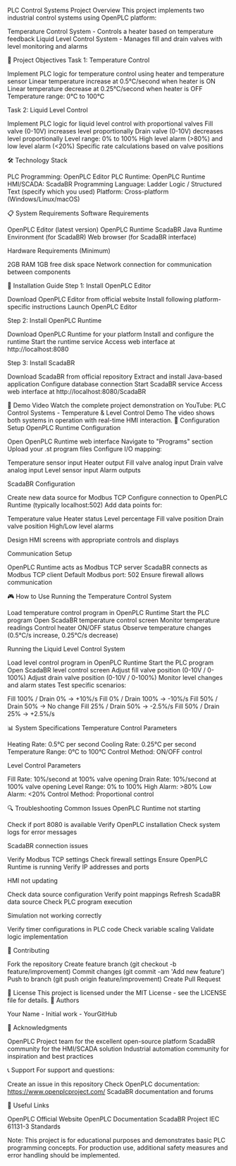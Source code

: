 PLC Control Systems Project
Overview
This project implements two industrial control systems using OpenPLC platform:

Temperature Control System - Controls a heater based on temperature feedback
Liquid Level Control System - Manages fill and drain valves with level monitoring and alarms

🎯 Project Objectives
Task 1: Temperature Control

Implement PLC logic for temperature control using heater and temperature sensor
Linear temperature increase at 0.5°C/second when heater is ON
Linear temperature decrease at 0.25°C/second when heater is OFF
Temperature range: 0°C to 100°C

Task 2: Liquid Level Control

Implement PLC logic for liquid level control with proportional valves
Fill valve (0-10V) increases level proportionally
Drain valve (0-10V) decreases level proportionally
Level range: 0% to 100%
High level alarm (>80%) and low level alarm (<20%)
Specific rate calculations based on valve positions

🛠 Technology Stack

PLC Programming: OpenPLC Editor
PLC Runtime: OpenPLC Runtime
HMI/SCADA: ScadaBR
Programming Language: Ladder Logic / Structured Text (specify which you used)
Platform: Cross-platform (Windows/Linux/macOS)

📋 System Requirements
Software Requirements

OpenPLC Editor (latest version)
OpenPLC Runtime
ScadaBR
Java Runtime Environment (for ScadaBR)
Web browser (for ScadaBR interface)

Hardware Requirements (Minimum)

2GB RAM
1GB free disk space
Network connection for communication between components

🚀 Installation Guide
Step 1: Install OpenPLC Editor

Download OpenPLC Editor from official website
Install following platform-specific instructions
Launch OpenPLC Editor

Step 2: Install OpenPLC Runtime

Download OpenPLC Runtime for your platform
Install and configure the runtime
Start the runtime service
Access web interface at http://localhost:8080

Step 3: Install ScadaBR

Download ScadaBR from official repository
Extract and install Java-based application
Configure database connection
Start ScadaBR service
Access web interface at http://localhost:8080/ScadaBR

🎥 Demo Video
Watch the complete project demonstration on YouTube:
PLC Control Systems - Temperature & Level Control Demo
The video shows both systems in operation with real-time HMI interaction.
🔧 Configuration Setup
OpenPLC Runtime Configuration

Open OpenPLC Runtime web interface
Navigate to "Programs" section
Upload your .st program files
Configure I/O mapping:

Temperature sensor input
Heater output
Fill valve analog input
Drain valve analog input
Level sensor input
Alarm outputs



ScadaBR Configuration

Create new data source for Modbus TCP
Configure connection to OpenPLC Runtime (typically localhost:502)
Add data points for:

Temperature value
Heater status
Level percentage
Fill valve position
Drain valve position
High/Low level alarms


Design HMI screens with appropriate controls and displays

Communication Setup

OpenPLC Runtime acts as Modbus TCP server
ScadaBR connects as Modbus TCP client
Default Modbus port: 502
Ensure firewall allows communication

🎮 How to Use
Running the Temperature Control System

Load temperature control program in OpenPLC Runtime
Start the PLC program
Open ScadaBR temperature control screen
Monitor temperature readings
Control heater ON/OFF status
Observe temperature changes (0.5°C/s increase, 0.25°C/s decrease)

Running the Liquid Level Control System

Load level control program in OpenPLC Runtime
Start the PLC program
Open ScadaBR level control screen
Adjust fill valve position (0-10V / 0-100%)
Adjust drain valve position (0-10V / 0-100%)
Monitor level changes and alarm states
Test specific scenarios:

Fill 100% / Drain 0% → +10%/s
Fill 0% / Drain 100% → -10%/s
Fill 50% / Drain 50% → No change
Fill 25% / Drain 50% → -2.5%/s
Fill 50% / Drain 25% → +2.5%/s



📊 System Specifications
Temperature Control Parameters

Heating Rate: 0.5°C per second
Cooling Rate: 0.25°C per second
Temperature Range: 0°C to 100°C
Control Method: ON/OFF control

Level Control Parameters

Fill Rate: 10%/second at 100% valve opening
Drain Rate: 10%/second at 100% valve opening
Level Range: 0% to 100%
High Alarm: >80%
Low Alarm: <20%
Control Method: Proportional control

🔍 Troubleshooting
Common Issues
OpenPLC Runtime not starting

Check if port 8080 is available
Verify OpenPLC installation
Check system logs for error messages

ScadaBR connection issues

Verify Modbus TCP settings
Check firewall settings
Ensure OpenPLC Runtime is running
Verify IP addresses and ports

HMI not updating

Check data source configuration
Verify point mappings
Refresh ScadaBR data source
Check PLC program execution

Simulation not working correctly

Verify timer configurations in PLC code
Check variable scaling
Validate logic implementation

🤝 Contributing

Fork the repository
Create feature branch (git checkout -b feature/improvement)
Commit changes (git commit -am 'Add new feature')
Push to branch (git push origin feature/improvement)
Create Pull Request

📝 License
This project is licensed under the MIT License - see the LICENSE file for details.
👥 Authors

Your Name - Initial work - YourGitHub

🙏 Acknowledgments

OpenPLC Project team for the excellent open-source platform
ScadaBR community for the HMI/SCADA solution
Industrial automation community for inspiration and best practices

📞 Support
For support and questions:

Create an issue in this repository
Check OpenPLC documentation: https://www.openplcproject.com/
ScadaBR documentation and forums

🔗 Useful Links

OpenPLC Official Website
OpenPLC Documentation
ScadaBR Project
IEC 61131-3 Standards


Note: This project is for educational purposes and demonstrates basic PLC programming concepts. For production use, additional safety measures and error handling should be implemented.
